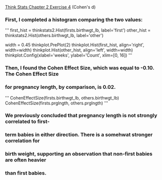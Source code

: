 [Think Stats Chapter 2 Exercise 4](http://greenteapress.com/thinkstats2/html/thinkstats2003.html#toc24) (Cohen's d)



### First, I completed a histogram comparing the two values: 
'''
first_hist = thinkstats2.Hist(firsts.birthwgt_lb, label='first')
other_hist = thinkstats2.Hist(others.birthwgt_lb, label='other')

width = 0.45
thinkplot.PrePlot(2)
thinkplot.Hist(first_hist, align='right', width=width)
thinkplot.Hist(other_hist, align='left', width=width)
thinkplot.Config(xlabel='weeks', ylabel='Count', xlim=[0, 16])
'''
### Then, I found the Cohen Effect Size, which was equal to -0.10. The Cohen Effect Size
### for pregnancy length, by comparison, is 0.02. 
'''
CohenEffectSize(firsts.birthwgt_lb, others.birthwgt_lb)
CohenEffectSize(firsts.prglngth, others.prglngth)
'''
### We previously concluded that pregnancy length is not strongly correlated to first-
### term babies in either direction. There is a somehwat stronger correlation for 
### birth weight, supporting an observation that non-first babies are often heavier
### than first babies. 
